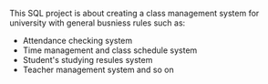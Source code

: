 This SQL project is about creating a class management system for university with general busniess rules such as: 
- Attendance checking system
- Time management and class schedule system
- Student's studying resules system
- Teacher management system and so on
